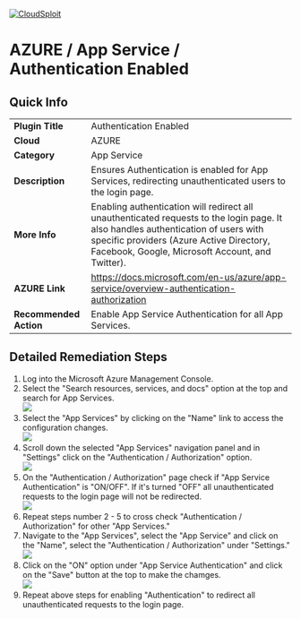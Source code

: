 [![CloudSploit](https://cloudsploit.com/img/logo-new-big-text-100.png "CloudSploit")](https://cloudsploit.com)

# AZURE / App Service / Authentication Enabled

## Quick Info

| | |
|-|-|
| **Plugin Title** | Authentication Enabled |
| **Cloud** | AZURE |
| **Category** | App Service |
| **Description** | Ensures Authentication is enabled for App Services, redirecting unauthenticated users to the login page. |
| **More Info** | Enabling authentication will redirect all unauthenticated requests to the login page. It also handles authentication of users with specific providers (Azure Active Directory, Facebook, Google, Microsoft Account, and Twitter). |
| **AZURE Link** | https://docs.microsoft.com/en-us/azure/app-service/overview-authentication-authorization |
| **Recommended Action** | Enable App Service Authentication for all App Services. |

## Detailed Remediation Steps

1. Log into the Microsoft Azure Management Console.
2. Select the "Search resources, services, and docs" option at the top and search for App Services. </br> <img src="/resources/azure/appservice/authentication-enabled/step2.png"/>
3. Select the "App Services" by clicking on the "Name" link to access the configuration changes.</br> <img src="/resources/azure/appservice/authentication-enabled/step3.png"/>
4. Scroll down the selected "App Services" navigation panel and in "Settings" click on the "Authentication / Authorization" option.</br> <img src="/resources/azure/appservice/authentication-enabled/step4.png"/>
5. On the "Authentication / Authorization" page check if "App Service Authentication" is "ON/OFF". If it's turned "OFF" all unauthenticated requests to the login page will not be redirected. </br> <img src="/resources/azure/appservice/authentication-enabled/step5.png"/>
6. Repeat steps number 2 - 5 to cross check "Authentication / Authorization" for other "App Services."</br>
7. Navigate to the "App Services", select the "App Service" and click on the "Name", select the "Authentication / Authorization" under "Settings."</br> <img src="/resources/azure/appservice/authentication-enabled/step7.png"/>
8. Click on the "ON" option under "App Service Authentication" and click on the "Save" button at the top to make the chamges.</br> <img src="/resources/azure/appservice/authentication-enabled/step8.png"/>
9. Repeat above steps for enabling "Authentication" to redirect all unauthenticated requests to the login page.</br>
